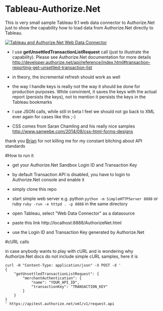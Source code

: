 # Tableau-Authorize.Net
This is very small sample Tableau 9.1 web data connector to Authorize.Net just to show the capability how to load data from Authorize.Net directly to Tableau.

[![Tableau and Authorize.Net Web Data Connector](http://i.imgur.com/yejmDoa.png)](https://www.youtube.com/watch?v=l1vML78h5pQ&feature=youtu.be)




- I use **getUnsettledTransactionListRequest** call (just to illustrate the capability). Please see Authorize.Net documentation for more details http://developer.authorize.net/api/reference/index.html#transaction-reporting-get-unsettled-transaction-list

- in theory, the incremental refresh should work as well

- the way I handle keys is really not the way it should be done for production purposes. While convinient, it saves the keys with the actual report (persists the keys), not to mention it persists the keys in the Tableau bookmarks

- I use JSON calls, while still in beta I feel we should not go back to XML ever again for cases like this ;-)

- CSS comes from Saran Chamling and his really nice samples http://www.sanwebe.com/2014/08/css-html-forms-designs 


thank you [Brian](https://github.com/brianmc) for not killing me for my constant bitching about API standards


#How to run it

- get your Authorize.Net Sandbox Login ID and Transaction Key
- by default Transaction API is disabled, you have to login to Authorize.Net console and enable it

- simply clone this repo
- start simple web server e.g. python ```python -m SimpleHTTPServer 8888``` or ruby ```ruby -run -e httpd . -p 8888``` in the same directory 

- open Tableau, select "Web Data Connector" as a datasource
- paste this link http://localhost:8888/AuthorizeNet.html
- use the Login ID and Transaction Key generated by Authorize.Net


#cURL calls

in case anybody wants to play with cURL and is wondering why Authorize.Net docs do not include simple cURL samples, here it is

```
curl -H "Content-Type: application/json" -X POST -d '
{
    "getUnsettledTransactionListRequest": {
        "merchantAuthentication": {
            "name": "YOUR_API_ID",
            "transactionKey": "TRANSACTION_KEY"
        }
    }
}
' https://apitest.authorize.net/xml/v1/request.api
```




